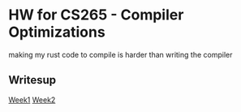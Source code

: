 # HW for CS265 - Compiler Optimizations

making my rust code to compile is harder than writing the compiler

## Writesup

[Week1](/writeup/week1_writeup.md)
[Week2](/writeup/week2_writeup.md)
